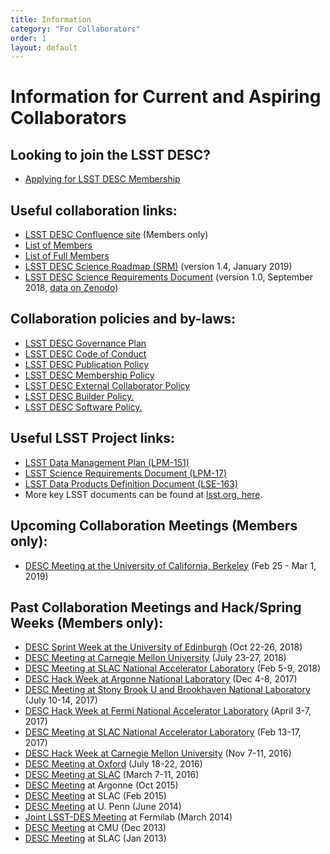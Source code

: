 ```yaml
---
title: Information
category: "For Collaborators"
order: 1
layout: default
---
```


# Information for Current and Aspiring Collaborators

## Looking to join the LSST DESC?

*   [Applying for LSST DESC Membership](apply)

## Useful collaboration links:

*   [LSST DESC Confluence site](http://confluence.slac.stanford.edu/display/LSSTDESC/) (Members only)
*   [List of Members](https://srs.slac.stanford.edu/GroupManager/exp/LSST-DESC/protected/contactList.jsp)
*   [List of Full Members](https://srs.slac.stanford.edu/GroupManager/exp/LSST-DESC/protected/contactList.jsp?groupname=lsst-desc-full-members&GetGrp=Select)
*   [LSST DESC Science Roadmap (SRM)](/assets/pdf/docs/DESC_SRM_V1_4.pdf) (version 1.4, January 2019)
*   [LSST DESC Science Requirements Document](https://arxiv.org/abs/1809.01669) (version 1.0, September 2018, [data on Zenodo](https://zenodo.org/record/1409816))

## Collaboration policies and by-laws:

*   [LSST DESC Governance Plan](/assets/pdf/policies/LSST_DESC_Governance_Plan.pdf)
*   [LSST DESC Code of Conduct](/assets/pdf/policies/LSST_DESC_Professional_Conduct.pdf)
*   [LSST DESC Publication Policy](/assets/pdf/policies/LSST_DESC_Publication_Policy.pdf)
*   [LSST DESC Membership Policy](/assets/pdf/policies/LSST_DESC_Membership_Policy.pdf)
*   [LSST DESC External Collaborator Policy](/assets/pdf/policies/LSST_DESC_External_Collaborator_Policy.pdf)
*   [LSST DESC Builder Policy.](/assets/pdf/policies/LSST_DESC_Builder_Policy.pdf)
*   [LSST DESC Software Policy.](/assets/pdf/policies/LSST_DESC_Software_Policy.pdf)

## Useful LSST Project links:

*   [LSST Data Management Plan (LPM-151)](http://ls.st/LPM-151)
*   [LSST Science Requirements Document (LPM-17)](http://ls.st/LPM-17)
*   [LSST Data Products Definition Document (LSE-163)](http://ls.st/LSE-163)
*   More key LSST documents can be found at [lsst.org, here](https://www.lsst.org/scientists/publications/key-project-documents).

## Upcoming Collaboration Meetings (Members only):

*   [DESC Meeting at the University of California, Berkeley](https://confluence.slac.stanford.edu/display/LSSTDESC/February+2019+Collaboration+Meeting+-+Berkeley) (Feb 25 - Mar 1, 2019)

## Past Collaboration Meetings and Hack/Spring Weeks (Members only):

*   [DESC Sprint Week at the University of Edinburgh](https://events.ph.ed.ac.uk/lsst-desc-autumn-2018) (Oct 22-26, 2018)
*   [DESC Meeting at Carnegie Mellon University](https://confluence.slac.stanford.edu/display/LSSTDESC/July+2018+Collaboration+Meeting+-+CMU) (July 23-27, 2018)
*   [DESC Meeting at SLAC National Accelerator Laboratory](https://confluence.slac.stanford.edu/pages/viewpage.action?spaceKey=LSSTDESC&title=February+2018+Collaboration+Meeting+-+SLAC) (Feb 5-9, 2018)
*   [DESC Hack Week at Argonne National Laboratory](https://indico.hep.anl.gov/indico/conferenceDisplay.py?confId=1255) (Dec 4-8, 2017)
*   [DESC Meeting at Stony Brook U and Brookhaven National Laboratory](https://confluence.slac.stanford.edu/pages/viewpage.action?pageId=220431045) (July 10-14, 2017)
*   [DESC Hack Week at Fermi National Accelerator Laboratory](https://confluence.slac.stanford.edu/display/LSSTDESC/Hack+Week%3A+April+3-7+2017+-+FNAL) (April 3-7, 2017)
*   [DESC Meeting at SLAC National Accelerator Laboratory](https://confluence.slac.stanford.edu/display/LSSTDESC/February+13-17%2C+2017+Collaboration+Meeting+-+SLAC) (Feb 13-17, 2017)
*   [DESC Hack Week at Carnegie Mellon University](https://confluence.slac.stanford.edu/display/LSSTDESC/Hack+Week%3A+November+7-11%2C+2016+-+CMU) (Nov 7-11, 2016)
*   [DESC Meeting at Oxford](https://confluence.slac.stanford.edu/display/LSSTDESC/July+18-22+2016+Collaboration+Meeting+-+Oxford) (July 18-22, 2016)
*   [DESC Meeting at SLAC](https://confluence.slac.stanford.edu/display/LSSTDESC/March+7-11+2016+Collaboration+Meeting+-+SLAC) (March 7-11, 2016)
*   [DESC Meeting](https://confluence.slac.stanford.edu/display/LSSTDESC/October+27-29+2015+Collaboration+Meeting+-+ANL) at Argonne (Oct 2015)
*   [DESC Meeting](https://confluence.slac.stanford.edu/display/LSSTDESC/February+3-5+2015+Collaboration+Meeting+-+SLAC) at SLAC (Feb 2015)
*   [DESC Meeting](https://confluence.slac.stanford.edu/display/LSSTDESC/June+17-19+2014+Collaboration+Meeting+-+Penn) at U. Penn (June 2014)
*   [Joint LSST-DES Meeting](https://indico.fnal.gov/conferenceDisplay.py?confId=7946) at Fermilab (March 2014)
*   [DESC Meeting](http://terapix.phys.cmu.edu/LSST-DESC/Home.html) at CMU (Dec 2013)
*   [DESC Meeting](https://confluence.slac.stanford.edu/display/LSSTDESC/January+2013+Collaboration+Meeting) at SLAC (Jan 2013)
